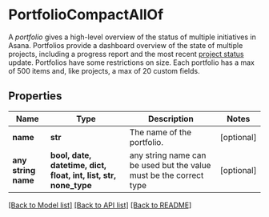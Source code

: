 # PortfolioCompactAllOf

A *portfolio* gives a high-level overview of the status of multiple initiatives in Asana. Portfolios provide a dashboard overview of the state of multiple projects, including a progress report and the most recent [project status](/reference/project-statuses) update. Portfolios have some restrictions on size. Each portfolio has a max of 500 items and, like projects, a max of 20 custom fields.

## Properties
Name | Type | Description | Notes
------------ | ------------- | ------------- | -------------
**name** | **str** | The name of the portfolio. | [optional] 
**any string name** | **bool, date, datetime, dict, float, int, list, str, none_type** | any string name can be used but the value must be the correct type | [optional]

[[Back to Model list]](../README.md#documentation-for-models) [[Back to API list]](../README.md#documentation-for-api-endpoints) [[Back to README]](../README.md)


